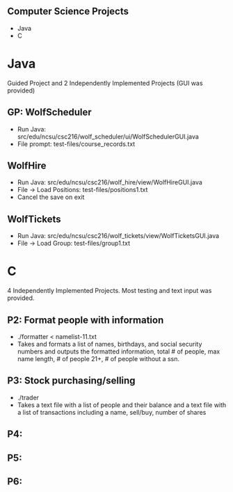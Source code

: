 ## Computer Science Projects
* Java
* C

# Java
Guided Project and 2 Independently Implemented Projects (GUI was provided)

## GP: WolfScheduler
* Run Java: src/edu/ncsu/csc216/wolf_scheduler/ui/WolfSchedulerGUI.java
* File prompt: test-files/course_records.txt

## WolfHire
* Run Java: src/edu/ncsu/csc216/wolf_hire/view/WolfHireGUI.java
* File -> Load Positions: test-files/positions1.txt
* Cancel the save on exit

## WolfTickets
* Run Java: src/edu/ncsu/csc216/wolf_tickets/view/WolfTicketsGUI.java
* File -> Load Group: test-files/group1.txt

# C
4 Independently Implemented Projects. Most testing and text input was provided.

## P2: Format people with information 
* ./formatter < namelist-11.txt
* Takes and formats a list of names, birthdays, and social security numbers and outputs the formatted information, total # of people, max name length, # of people 21+, # of people without a ssn.

## P3: Stock purchasing/selling
* ./trader <account file> <trading file>
* Takes a text file with a list of people and their balance and a text file with a list of transactions including a name, sell/buy, number of shares

## P4: 

## P5: 

## P6: 
